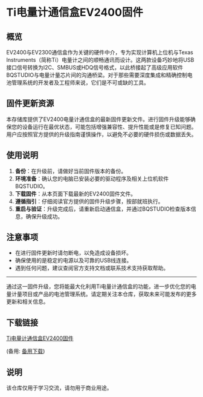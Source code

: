 # Ti电量计通信盒EV2400固件

## 概览
EV2400与EV2300通信盒作为关键的硬件中介，专为实现计算机上位机与Texas Instruments（简称Ti）电量计之间的顺畅通讯而设计。这两款设备巧妙地将USB接口信号转换为I2C、SMBUS或HDQ信号格式，以此桥接起了高级应用软件BQSTUDIO与电量计量芯片间的沟通桥梁。对于那些需要深度集成和精确控制电池管理系统的开发者及工程师来说，它们是不可或缺的工具。

## 固件更新资源
本存储库提供了EV2400电量计通信盒的最新固件更新文件。进行固件升级能够确保您的设备运行在最优状态，可能包括增强兼容性、提升性能或是修复已知问题。用户应按照官方提供的升级指南谨慎操作，以避免不必要的硬件损伤或数据丢失。

## 使用说明
1. **备份**：在升级前，请做好当前固件版本的备份。
2. **环境准备**：确认您的电脑已安装必要的驱动程序及相关上位机软件BQSTUDIO。
3. **下载固件**：从本页面下载最新的EV2400固件文件。
4. **遵循指引**：仔细阅读官方提供的固件升级步骤，按部就班执行。
5. **重启与验证**：升级完成后，请重新启动通信盒，并通过BQSTUDIO检查版本信息，确保升级成功。

## 注意事项
- 在进行固件更新时请勿断电，以免造成设备损坏。
- 确保使用的是稳定的电源以及可靠的USB线连接。
- 遇到任何问题，建议查阅官方支持文档或联系技术支持获取帮助。

---

通过这一固件升级，您将能最大化利用Ti电量计通信盒的功能，进一步优化您的电量计量项目或产品的电池管理系统。请定期关注本仓库，获取未来可能发布的更多更新和相关信息。

## 下载链接
[Ti电量计通信盒EV2400固件](https://pan.quark.cn/s/7f6767dfb87d) 

(备用: [备用下载](https://pan.baidu.com/s/1BosMXUYsvvAYt237LUtbSQ?pwd=1234))

## 说明

该仓库仅用于学习交流，请勿用于商业用途。
